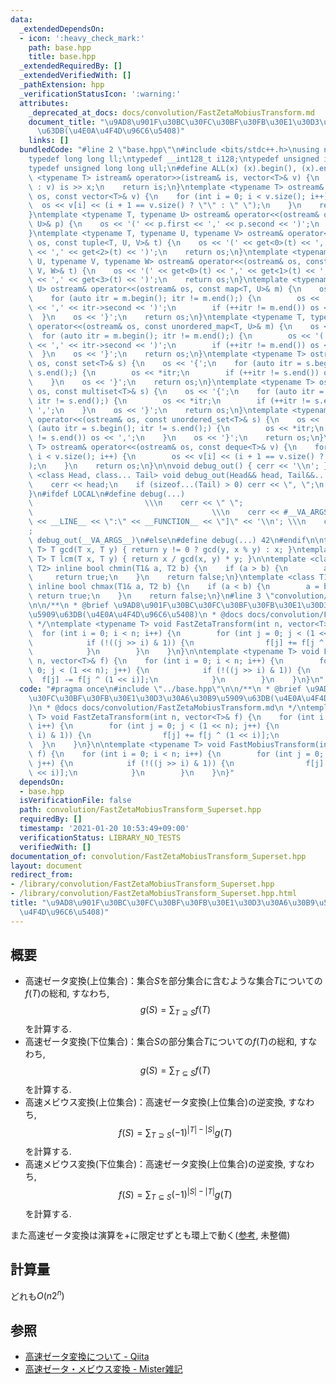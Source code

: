 ```yaml
---
data:
  _extendedDependsOn:
  - icon: ':heavy_check_mark:'
    path: base.hpp
    title: base.hpp
  _extendedRequiredBy: []
  _extendedVerifiedWith: []
  _pathExtension: hpp
  _verificationStatusIcon: ':warning:'
  attributes:
    _deprecated_at_docs: docs/convolution/FastZetaMobiusTransform.md
    document_title: "\u9AD8\u901F\u30BC\u30FC\u30BF\u30FB\u30E1\u30D3\u30A6\u30B9\u5909\
      \u63DB(\u4E0A\u4F4D\u96C6\u5408)"
    links: []
  bundledCode: "#line 2 \"base.hpp\"\n#include <bits/stdc++.h>\nusing namespace std;\n\
    typedef long long ll;\ntypedef __int128_t i128;\ntypedef unsigned int uint;\n\
    typedef unsigned long long ull;\n#define ALL(x) (x).begin(), (x).end()\n\ntemplate\
    \ <typename T> istream& operator>>(istream& is, vector<T>& v) {\n    for (T& x\
    \ : v) is >> x;\n    return is;\n}\ntemplate <typename T> ostream& operator<<(ostream&\
    \ os, const vector<T>& v) {\n    for (int i = 0; i < v.size(); i++) {\n      \
    \  os << v[i] << (i + 1 == v.size() ? \"\" : \" \");\n    }\n    return os;\n\
    }\ntemplate <typename T, typename U> ostream& operator<<(ostream& os, const pair<T,\
    \ U>& p) {\n    os << '(' << p.first << ',' << p.second << ')';\n    return os;\n\
    }\ntemplate <typename T, typename U, typename V> ostream& operator<<(ostream&\
    \ os, const tuple<T, U, V>& t) {\n    os << '(' << get<0>(t) << ',' << get<1>(t)\
    \ << ',' << get<2>(t) << ')';\n    return os;\n}\ntemplate <typename T, typename\
    \ U, typename V, typename W> ostream& operator<<(ostream& os, const tuple<T, U,\
    \ V, W>& t) {\n    os << '(' << get<0>(t) << ',' << get<1>(t) << ',' << get<2>(t)\
    \ << ',' << get<3>(t) << ')';\n    return os;\n}\ntemplate <typename T, typename\
    \ U> ostream& operator<<(ostream& os, const map<T, U>& m) {\n    os << '{';\n\
    \    for (auto itr = m.begin(); itr != m.end();) {\n        os << '(' << itr->first\
    \ << ',' << itr->second << ')';\n        if (++itr != m.end()) os << ',';\n  \
    \  }\n    os << '}';\n    return os;\n}\ntemplate <typename T, typename U> ostream&\
    \ operator<<(ostream& os, const unordered_map<T, U>& m) {\n    os << '{';\n  \
    \  for (auto itr = m.begin(); itr != m.end();) {\n        os << '(' << itr->first\
    \ << ',' << itr->second << ')';\n        if (++itr != m.end()) os << ',';\n  \
    \  }\n    os << '}';\n    return os;\n}\ntemplate <typename T> ostream& operator<<(ostream&\
    \ os, const set<T>& s) {\n    os << '{';\n    for (auto itr = s.begin(); itr !=\
    \ s.end();) {\n        os << *itr;\n        if (++itr != s.end()) os << ',';\n\
    \    }\n    os << '}';\n    return os;\n}\ntemplate <typename T> ostream& operator<<(ostream&\
    \ os, const multiset<T>& s) {\n    os << '{';\n    for (auto itr = s.begin();\
    \ itr != s.end();) {\n        os << *itr;\n        if (++itr != s.end()) os <<\
    \ ',';\n    }\n    os << '}';\n    return os;\n}\ntemplate <typename T> ostream&\
    \ operator<<(ostream& os, const unordered_set<T>& s) {\n    os << '{';\n    for\
    \ (auto itr = s.begin(); itr != s.end();) {\n        os << *itr;\n        if (++itr\
    \ != s.end()) os << ',';\n    }\n    os << '}';\n    return os;\n}\ntemplate <typename\
    \ T> ostream& operator<<(ostream& os, const deque<T>& v) {\n    for (int i = 0;\
    \ i < v.size(); i++) {\n        os << v[i] << (i + 1 == v.size() ? \"\" : \" \"\
    );\n    }\n    return os;\n}\n\nvoid debug_out() { cerr << '\\n'; }\ntemplate\
    \ <class Head, class... Tail> void debug_out(Head&& head, Tail&&... tail) {\n\
    \    cerr << head;\n    if (sizeof...(Tail) > 0) cerr << \", \";\n    debug_out(move(tail)...);\n\
    }\n#ifdef LOCAL\n#define debug(...)                                          \
    \                         \\\n    cerr << \" \";                             \
    \                                        \\\n    cerr << #__VA_ARGS__ << \" :[\"\
    \ << __LINE__ << \":\" << __FUNCTION__ << \"]\" << '\\n'; \\\n    cerr << \" \"\
    ;                                                                     \\\n   \
    \ debug_out(__VA_ARGS__)\n#else\n#define debug(...) 42\n#endif\n\ntemplate <typename\
    \ T> T gcd(T x, T y) { return y != 0 ? gcd(y, x % y) : x; }\ntemplate <typename\
    \ T> T lcm(T x, T y) { return x / gcd(x, y) * y; }\n\ntemplate <class T1, class\
    \ T2> inline bool chmin(T1& a, T2 b) {\n    if (a > b) {\n        a = b;\n   \
    \     return true;\n    }\n    return false;\n}\ntemplate <class T1, class T2>\
    \ inline bool chmax(T1& a, T2 b) {\n    if (a < b) {\n        a = b;\n       \
    \ return true;\n    }\n    return false;\n}\n#line 3 \"convolution/FastZetaMobiusTransform_Superset.hpp\"\
    \n\n/**\n * @brief \u9AD8\u901F\u30BC\u30FC\u30BF\u30FB\u30E1\u30D3\u30A6\u30B9\
    \u5909\u63DB(\u4E0A\u4F4D\u96C6\u5408)\n * @docs docs/convolution/FastZetaMobiusTransform.md\n\
    \ */\ntemplate <typename T> void FastZetaTransform(int n, vector<T>& f) {\n  \
    \  for (int i = 0; i < n; i++) {\n        for (int j = 0; j < (1 << n); j++) {\n\
    \            if (!((j >> i) & 1)) {\n                f[j] += f[j ^ (1 << i)];\n\
    \            }\n        }\n    }\n}\n\ntemplate <typename T> void FastMobiusTransform(int\
    \ n, vector<T>& f) {\n    for (int i = 0; i < n; i++) {\n        for (int j =\
    \ 0; j < (1 << n); j++) {\n            if (!((j >> i) & 1)) {\n              \
    \  f[j] -= f[j ^ (1 << i)];\n            }\n        }\n    }\n}\n"
  code: "#pragma once\n#include \"../base.hpp\"\n\n/**\n * @brief \u9AD8\u901F\u30BC\
    \u30FC\u30BF\u30FB\u30E1\u30D3\u30A6\u30B9\u5909\u63DB(\u4E0A\u4F4D\u96C6\u5408\
    )\n * @docs docs/convolution/FastZetaMobiusTransform.md\n */\ntemplate <typename\
    \ T> void FastZetaTransform(int n, vector<T>& f) {\n    for (int i = 0; i < n;\
    \ i++) {\n        for (int j = 0; j < (1 << n); j++) {\n            if (!((j >>\
    \ i) & 1)) {\n                f[j] += f[j ^ (1 << i)];\n            }\n      \
    \  }\n    }\n}\n\ntemplate <typename T> void FastMobiusTransform(int n, vector<T>&\
    \ f) {\n    for (int i = 0; i < n; i++) {\n        for (int j = 0; j < (1 << n);\
    \ j++) {\n            if (!((j >> i) & 1)) {\n                f[j] -= f[j ^ (1\
    \ << i)];\n            }\n        }\n    }\n}"
  dependsOn:
  - base.hpp
  isVerificationFile: false
  path: convolution/FastZetaMobiusTransform_Superset.hpp
  requiredBy: []
  timestamp: '2021-01-20 10:53:49+09:00'
  verificationStatus: LIBRARY_NO_TESTS
  verifiedWith: []
documentation_of: convolution/FastZetaMobiusTransform_Superset.hpp
layout: document
redirect_from:
- /library/convolution/FastZetaMobiusTransform_Superset.hpp
- /library/convolution/FastZetaMobiusTransform_Superset.hpp.html
title: "\u9AD8\u901F\u30BC\u30FC\u30BF\u30FB\u30E1\u30D3\u30A6\u30B9\u5909\u63DB(\u4E0A\
  \u4F4D\u96C6\u5408)"
---
```

## 概要
- 高速ゼータ変換(上位集合)：集合$S$を部分集合に含むような集合$T$についての$f(T)$の総和, すなわち,
$$g(S)=\sum_{T\supseteq S} f(T)$$
を計算する.
- 高速ゼータ変換(下位集合)：集合$S$の部分集合$T$についての$f(T)$の総和, すなわち,
$$g(S)=\sum_{T\subseteq S} f(T)$$
を計算する.
- 高速メビウス変換(上位集合)：高速ゼータ変換(上位集合)の逆変換, すなわち,
$$f(S)=\sum_{T\supseteq S} (-1)^{|T|-|S|}g(T)$$
を計算する.
- 高速メビウス変換(下位集合)：高速ゼータ変換(上位集合)の逆変換, すなわち,
$$f(S)=\sum_{T\subseteq S} (-1)^{|S|-|T|}g(T)$$
を計算する.

また高速ゼータ変換は演算を$+$に限定せずとも環上で動く([参考](http://home.wakatabe.com/ryo/wiki/index.php?%E3%82%A2%E3%83%AB%E3%82%B4%E3%83%AA%E3%82%BA%E3%83%A0#qef794e9), 未整備)

## 計算量
どれも$O(n2^n)$

## 参照
- [高速ゼータ変換について - Qiita](https://qiita.com/Euglenese/items/260f9ddf513f772d7e42)
- [高速ゼータ・メビウス変換 - Mister雑記](https://misteer.hatenablog.com/entry/zeta-moebius)
